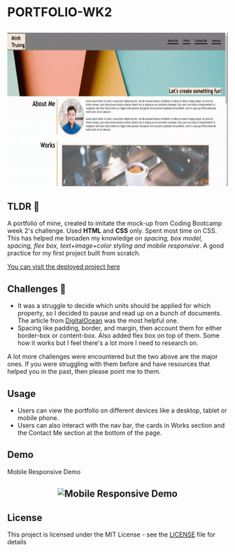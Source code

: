 # PORTFOLIO-WK2
<h2 align="center"><img src="./assets/Images/Minh%20Portfolio.gif" alt="GitHub Page Demo" title="Demo" width="550px" height="350px"/> </h2>

## TLDR 👀

A portfolio of mine, created to imitate the mock-up from Coding Bootcamp week 2's challenge. Used **HTML** and **CSS** only. Spent most time on CSS. This has helped me broaden my knowledge on *spacing, box model, spacing, flex box, text+image+color styling and mobile responsive*. A good practice for my first project built from scratch.

[You can visit the deployed project here](https://ryantrian.github.io/PORTFOLIO-WK2/)

## Challenges 🤔

* It was a struggle to decide which units should be applied for which property, so I decided to pause and read up on a bunch of documents. The article from [DigitalOcean](https://www.digitalocean.com/community/tutorials/css-rem-vs-em-units) was the most helpful one.
* Spacing like padding, border, and margin, then account them for either border-box or content-box. Also added flex box on top of them. Some how it works but I feel there's a lot more I need to research on.

A lot more challenges were encountered but the two above are the major ones. If you were struggling with them before and have resources that helped you in the past, then please point me to them.

## Usage

* Users can view the portfolio on different devices like a desktop, tablet or mobile phone.
* Users can also interact with the nav bar, the cards in Works section and the Contact Me section at the bottom of the page.

## Demo 

Mobile Responsive Demo

<h2 align="center"><img src="./assets/Images/Responsive%20Demo.gif" alt="Mobile Responsive Demo" title="Mobile Responsive Demo" width="550px" height="350px"/> </h2>

## License

This project is licensed under the MIT License - see the [LICENSE](LICENSE) file for details


